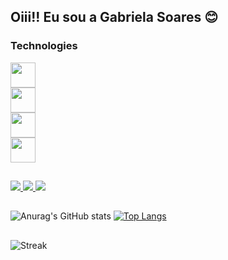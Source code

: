 ## Oiii!! Eu sou a Gabriela Soares 😊

### Technologies

<div align="left">

<img src="https://skillicons.dev/icons?i=js,html,css,bootstrap" height="40" /><br>
<img src="https://skillicons.dev/icons?i=nodejs,mysql" height="40" /><br>
<img src="https://skillicons.dev/icons?i=notion,figma" height="40" /><br>
<img src="https://skillicons.dev/icons?i=windows" height="40" />

</div>
  
  ##
 
<div> 

 <a href="https://discord.gg/22vKBKES" target="_blank">
 <img src="https://img.shields.io/badge/Discord-7289DA?style=for-the-badge&logo=discord&logoColor=white" target="blank">
 </a> 
 
  <a href = "mailto:gabrielasoarespereiraperrut@gmail.com">
  <img src="https://img.shields.io/badge/-Gmail-%23333?style=for-the-badge&logo=gmail&logoColor=white" target="blank">
  </a>
  
  <a href="www.linkedin.com/in/gabriela-soares-pereira-perrut-531300388" target="blank">
  <img src="https://img.shields.io/badge/-LinkedIn-%230077B5?style=for-the-badge&logo=linkedin&logoColor=white" target="_blank">
  </a> 
  
</div>

  ##

![Anurag's GitHub stats](https://github-readme-stats.vercel.app/api?username=BrunoAttina&show_icons=true&theme=merko) 
[![Top Langs](https://github-readme-stats.vercel.app/api/top-langs/?username=BrunoAttina&layout=compact&theme=merko)](https://github.com/BrunoAttina/github-readme-stats)

##

![Streak](https://github-readme-streak-stats.herokuapp.com?user=GabsPerrut&theme=radical&hide_border=true&count_private=true)
